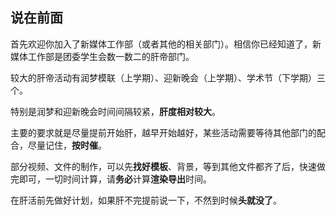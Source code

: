 ## 说在前面
首先欢迎你加入了新媒体工作部（或者其他的相关部门）。相信你已经知道了，新媒体工作部是团委学生会数一数二的肝帝部门。

较大的肝帝活动有润梦模联（上学期）、迎新晚会（上学期）、学术节（下学期）三个。

特别是润梦和迎新晚会时间间隔较紧，**肝度相对较大**。

主要的要求就是尽量提前开始肝，越早开始越好，某些活动需要等待其他部门的配合，尽量记住，**按时催**。

部分视频、文件的制作，可以先**找好模板**、背景，等到其他文件都齐了后，快速做完即可，一切时间计算，请**务必**计算**渲染导出**时间。

在肝活前先做好计划，如果肝不完提前说一下<c>，不然到时候**头就没了**</c>。




























